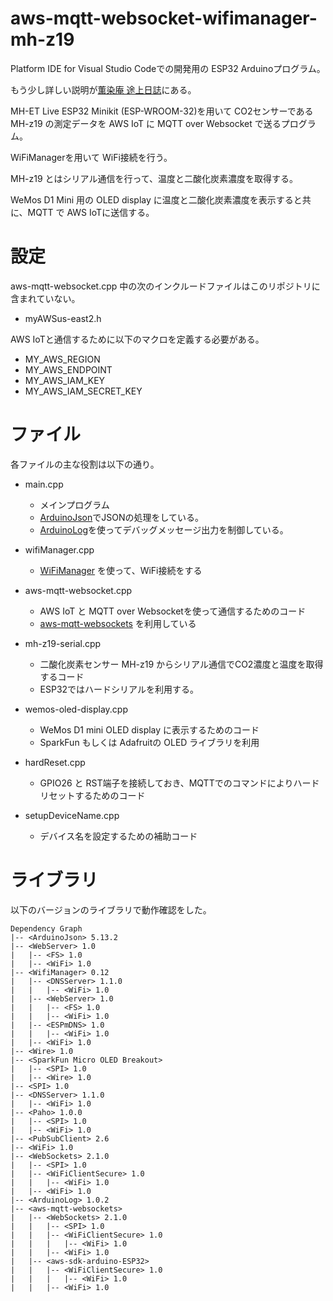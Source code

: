 # aws-mqtt-websocket-wifimanager-mh-z19
Platform IDE for Visual Studio Codeでの開発用の ESP32 Arduinoプログラム。

もう少し詳しい説明が[薫染庵 途上日誌](http://kunsen.net/)にある。

MH-ET Live ESP32 Minikit (ESP-WROOM-32)を用いて CO2センサーである MH-z19 の測定データを AWS IoT に MQTT over Websocket で送るプログラム。

WiFiManagerを用いて WiFi接続を行う。

MH-z19 とはシリアル通信を行って、温度と二酸化炭素濃度を取得する。

WeMos D1 Mini 用の OLED display に温度と二酸化炭素濃度を表示すると共に、MQTT で AWS IoTに送信する。

# 設定
aws-mqtt-websocket.cpp 中の次のインクルードファイルはこのリポジトリに含まれていない。
* myAWSus-east2.h

AWS IoTと通信するために以下のマクロを定義する必要がある。

* MY_AWS_REGION
* MY_AWS_ENDPOINT
* MY_AWS_IAM_KEY
* MY_AWS_IAM_SECRET_KEY

# ファイル
各ファイルの主な役割は以下の通り。

* main.cpp
    * メインプログラム
    * [ArduinoJson](https://github.com/bblanchon/ArduinoJson)でJSONの処理をしている。
    * [ArduinoLog](https://github.com/thijse/Arduino-Log/)を使ってデバッグメッセージ出力を制御している。

* wifiManager.cpp
    * [WiFiManager](https://github.com/tzapu/WiFiManager) を使って、WiFi接続をする

* aws-mqtt-websocket.cpp
    * AWS IoT と MQTT over Websocketを使って通信するためのコード
    * [aws-mqtt-websockets](https://github.com/odelot/aws-mqtt-websockets) を利用している

* mh-z19-serial.cpp
    * 二酸化炭素センサー MH-z19 からシリアル通信でCO2濃度と温度を取得するコード
    * ESP32ではハードシリアルを利用する。

* wemos-oled-display.cpp
    * WeMos D1 mini OLED display に表示するためのコード
    * SparkFun もしくは Adafruitの OLED ライブラリを利用

* hardReset.cpp
    * GPIO26 と RST端子を接続しておき、MQTTでのコマンドによりハードリセットするためのコード

* setupDeviceName.cpp
    * デバイス名を設定するための補助コード


# ライブラリ

以下のバージョンのライブラリで動作確認をした。


```
Dependency Graph
|-- <ArduinoJson> 5.13.2
|-- <WebServer> 1.0
|   |-- <FS> 1.0
|   |-- <WiFi> 1.0
|-- <WifiManager> 0.12
|   |-- <DNSServer> 1.1.0
|   |   |-- <WiFi> 1.0
|   |-- <WebServer> 1.0
|   |   |-- <FS> 1.0
|   |   |-- <WiFi> 1.0
|   |-- <ESPmDNS> 1.0
|   |   |-- <WiFi> 1.0
|   |-- <WiFi> 1.0
|-- <Wire> 1.0
|-- <SparkFun Micro OLED Breakout>
|   |-- <SPI> 1.0
|   |-- <Wire> 1.0
|-- <SPI> 1.0
|-- <DNSServer> 1.1.0
|   |-- <WiFi> 1.0
|-- <Paho> 1.0.0
|   |-- <SPI> 1.0
|   |-- <WiFi> 1.0
|-- <PubSubClient> 2.6
|-- <WiFi> 1.0
|-- <WebSockets> 2.1.0
|   |-- <SPI> 1.0
|   |-- <WiFiClientSecure> 1.0
|   |   |-- <WiFi> 1.0
|   |-- <WiFi> 1.0
|-- <ArduinoLog> 1.0.2
|-- <aws-mqtt-websockets>
|   |-- <WebSockets> 2.1.0
|   |   |-- <SPI> 1.0
|   |   |-- <WiFiClientSecure> 1.0
|   |   |   |-- <WiFi> 1.0
|   |   |-- <WiFi> 1.0
|   |-- <aws-sdk-arduino-ESP32>
|   |   |-- <WiFiClientSecure> 1.0
|   |   |   |-- <WiFi> 1.0
|   |   |-- <WiFi> 1.0
```
